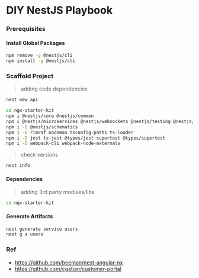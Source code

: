 DIY NestJS Playbook
===================


### Prerequisites  

#### Install Global Packages
```bash
npm remove -g @nestjs/cli
npm install -g @nestjs/cli
```

### Scaffold Project
> adding code dependencies
```bash
nest new api

cd ngx-starter-kit
npm i @nestjs/core @nestjs/common 
npm i @nestjs/microservices @nestjs/websockets @nestjs/testing @nestjs/typeorm typeorm
npm i -D @nestjs/schematics
npm i -D rimraf nodemon tsconfig-paths ts-loader
npm i -D jest ts-jest @types/jest supertest @types/supertest
npm i -D webpack-cli webpack-node-externals
```
> check versions
```bash
nest info
```

#### Dependencies
> adding 3rd party modules/libs

```bash
cd ngx-starter-kit

```
 
#### Generate Artifacts
```bash
nest generate service users
nest g s users
```


### Ref

* https://github.com/beeman/nest-angular-nx
* https://github.com/cgatian/customer-portal

